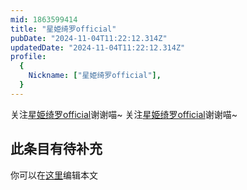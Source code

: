 ```yaml
---
mid: 1863599414
title: "星姫绮罗official"
pubDate: "2024-11-04T11:22:12.314Z"
updatedDate: "2024-11-04T11:22:12.314Z"
profile:
  {
    Nickname: ["星姫绮罗official"],
  }
---
```


关注[星姫绮罗official](https://space.bilibili.com/1863599414)谢谢喵~ 关注[星姫绮罗official](https://space.bilibili.com/1863599414)谢谢喵~

## 此条目有待补充
你可以在[这里](https://github.com/Yuhanawa/VTuber.ICU/edit/master/src/content/v/星姫绮罗official/index.md)编辑本文
